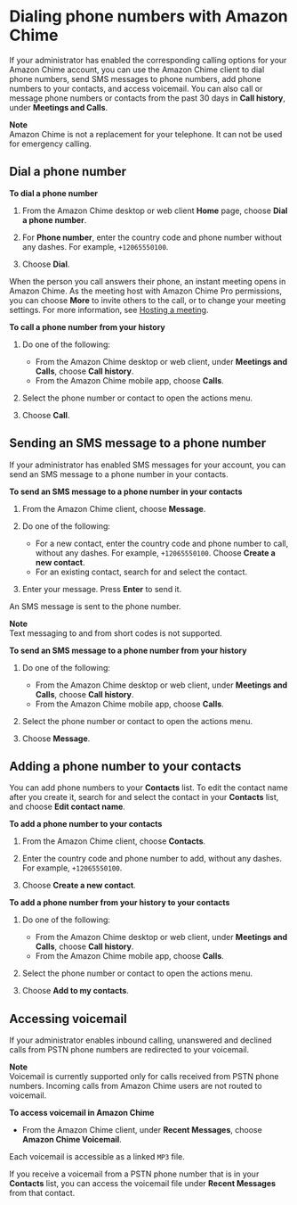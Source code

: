 # Dialing phone numbers with Amazon Chime<a name="phone"></a>

If your administrator has enabled the corresponding calling options for your Amazon Chime account, you can use the Amazon Chime client to dial phone numbers, send SMS messages to phone numbers, add phone numbers to your contacts, and access voicemail\. You can also call or message phone numbers or contacts from the past 30 days in **Call history**, under **Meetings and Calls**\.

**Note**  
Amazon Chime is not a replacement for your telephone\. It can not be used for emergency calling\.

## Dial a phone number<a name="dial-phone"></a>

**To dial a phone number**

1. From the Amazon Chime desktop or web client **Home** page, choose **Dial a phone number**\.

1. For **Phone number**, enter the country code and phone number without any dashes\. For example, `+12065550100`\.

1. Choose **Dial**\.

When the person you call answers their phone, an instant meeting opens in Amazon Chime\. As the meeting host with Amazon Chime Pro permissions, you can choose **More** to invite others to the call, or to change your meeting settings\. For more information, see [Hosting a meeting](chime-organizer-call-controls.md)\.

**To call a phone number from your history**

1. Do one of the following:
   + From the Amazon Chime desktop or web client, under **Meetings and Calls**, choose **Call history**\.
   + From the Amazon Chime mobile app, choose **Calls**\.

1. Select the phone number or contact to open the actions menu\.

1. Choose **Call**\.

## Sending an SMS message to a phone number<a name="sms-phone"></a>

If your administrator has enabled SMS messages for your account, you can send an SMS message to a phone number in your contacts\.

**To send an SMS message to a phone number in your contacts**

1. From the Amazon Chime client, choose **Message**\.

1. Do one of the following:
   + For a new contact, enter the country code and phone number to call, without any dashes\. For example, `+12065550100`\. Choose **Create a new contact**\.
   + For an existing contact, search for and select the contact\.

1. Enter your message\. Press **Enter** to send it\.

An SMS message is sent to the phone number\.

**Note**  
Text messaging to and from short codes is not supported\.

**To send an SMS message to a phone number from your history**

1. Do one of the following:
   + From the Amazon Chime desktop or web client, under **Meetings and Calls**, choose **Call history**\.
   + From the Amazon Chime mobile app, choose **Calls**\.

1. Select the phone number or contact to open the actions menu\.

1. Choose **Message**\.

## Adding a phone number to your contacts<a name="phone-contact"></a>

You can add phone numbers to your **Contacts** list\. To edit the contact name after you create it, search for and select the contact in your **Contacts** list, and choose **Edit contact name**\.

**To add a phone number to your contacts**

1. From the Amazon Chime client, choose **Contacts**\.

1. Enter the country code and phone number to add, without any dashes\. For example, `+12065550100`\.

1. Choose **Create a new contact**\.

**To add a phone number from your history to your contacts**

1. Do one of the following:
   + From the Amazon Chime desktop or web client, under **Meetings and Calls**, choose **Call history**\.
   + From the Amazon Chime mobile app, choose **Calls**\.

1. Select the phone number or contact to open the actions menu\.

1. Choose **Add to my contacts**\.

## Accessing voicemail<a name="vm"></a>

If your administrator enables inbound calling, unanswered and declined calls from PSTN phone numbers are redirected to your voicemail\.

**Note**  
Voicemail is currently supported only for calls received from PSTN phone numbers\. Incoming calls from Amazon Chime users are not routed to voicemail\.

**To access voicemail in Amazon Chime**
+ From the Amazon Chime client, under **Recent Messages**, choose **Amazon Chime Voicemail**\.

Each voicemail is accessible as a linked `MP3` file\.

If you receive a voicemail from a PSTN phone number that is in your **Contacts** list, you can access the voicemail file under **Recent Messages** from that contact\.